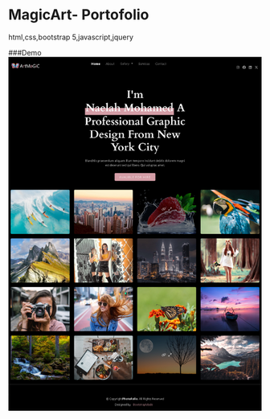 # MagicArt- Portofolio
 html,css,bootstrap 5,javascript,jquery

###Demo
![project demo](screenShot.png)
